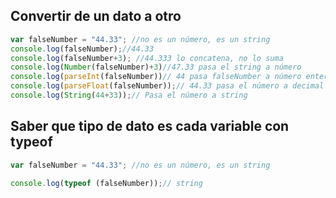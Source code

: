 ## Convertir de un dato a otro

```jsx
var falseNumber = "44.33"; //no es un número, es un string
console.log(falseNumber);//44.33
console.log(falseNumber+3); //44.333 lo concatena, no lo suma
console.log(Number(falseNumber)+3)//47.33 pasa el string a número
console.log(parseInt(falseNumber))// 44 pasa falseNumber a número entero
console.log(parseFloat(falseNumber));// 44.33 pasa el número a decimal
console.log(String(44+33));// Pasa el número a string
```

## Saber que tipo de dato es cada variable con typeof

```jsx
var falseNumber = "44.33"; //no es un número, es un string

console.log(typeof (falseNumber));// string
```
